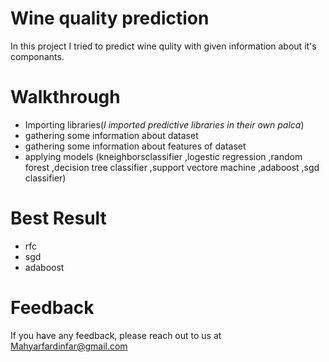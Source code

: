 # Wine quality prediction

In this project I tried to predict wine qulity with given information about it's componants.

# Walkthrough

- Importing libraries(*I imported predictive libraries in their own palca*)
- gathering some information about dataset
- gathering some information about features of dataset
- applying models
(kneighborsclassifier ,logestic regression ,random forest ,decision tree classifier ,support vectore machine ,adaboost ,sgd classifier)

# Best Result

- rfc
- sgd
- adaboost

# Feedback

If you have any feedback, please reach out to us at Mahyarfardinfar@gmail.com